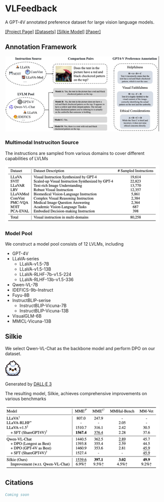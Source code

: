 # VLFeedback

A GPT-4V annotated preference dataset for large vision language models. 

[[Project Page]](https://vlf-silkie.github.io)  [[Datasets]](https://huggingface.co/datasets/MMInstruction/VLFeedback) [[Silkie Model]](https://huggingface.co/MMInstruction/Silkie) [[Paper]]()

## Annotation Framework 

<img src="imgs/annotate_framework.png" width="800px">


### Multimodal Instruciton Source

The instructions are sampled from various domains to cover different capabilities of LVLMs


<img src="imgs/instruction_source.png" width="800px">


### Model Pool

We construct a model pool consists of 12 LVLMs, including

- GPT-4V
- LLaVA-series
  - LLaVA-v1.5-7B
  - LLaVA-v1.5-13B
  - LLaVA-RLHF-7b-v1.5-224
  - LLaVA-RLHF-13b-v1.5-336
- Qwen-VL-7B
- IDEFICS-9b-Instruct
- Fuyu-8B
- InstructBLIP-serise
  - InstructBLIP-Vicuna-7B
  - InstructBLIP-Vicuna-13B
- VisualGLM-6B
- MMICL-Vicuna-13B



## Silkie

We select Qwen-VL-Chat as the backbone model and perform DPO on our dataset.

<img src="imgs/silkie.png" width="50px">

Generated by [DALL·E 3](https://openai.com/dall-e-3)

The resulting model, Silkie, achieves comprehensive improvements on various benchmarks


<img src="imgs/silkie_ret.png" width="800px">



## Citations

```bib
Coming soon
```
